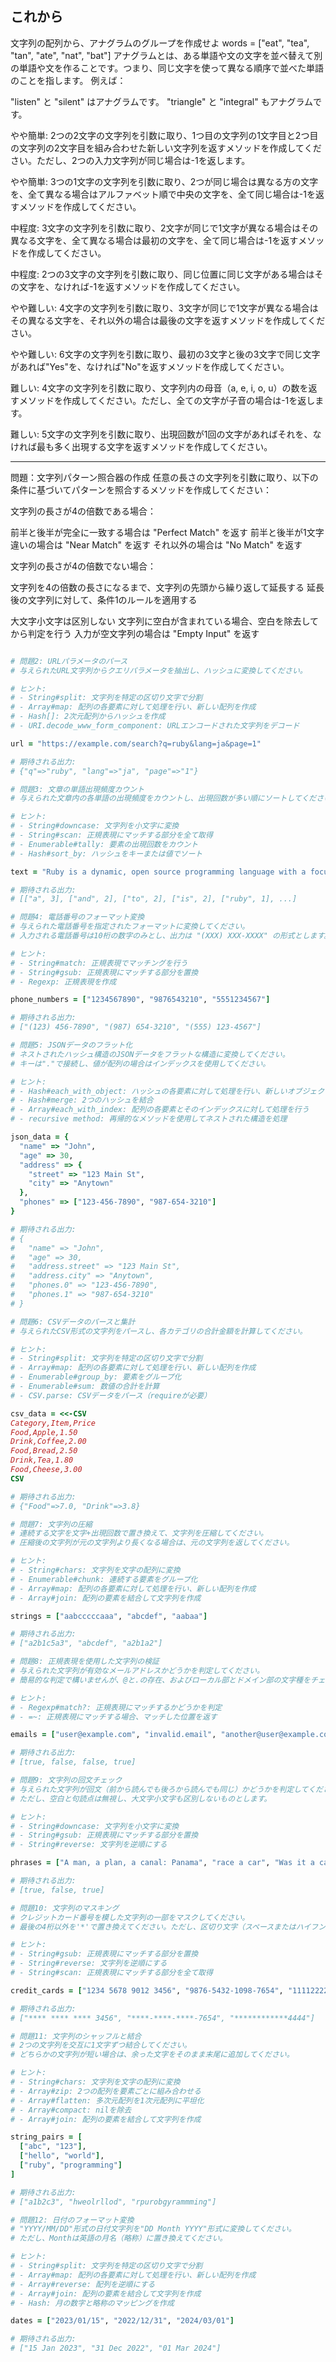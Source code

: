 ## これから
文字列の配列から、アナグラムのグループを作成せよ
words = ["eat", "tea", "tan", "ate", "nat", "bat"]
アナグラムとは、ある単語や文の文字を並べ替えて別の単語や文を作ることです。つまり、同じ文字を使って異なる順序で並べた単語のことを指します。
例えば：

"listen" と "silent" はアナグラムです。
"triangle" と "integral" もアナグラムです。



やや簡単:
2つの2文字の文字列を引数に取り、1つ目の文字列の1文字目と2つ目の文字列の2文字目を組み合わせた新しい文字列を返すメソッドを作成してください。ただし、2つの入力文字列が同じ場合は-1を返します。

やや簡単:
3つの1文字の文字列を引数に取り、2つが同じ場合は異なる方の文字を、全て異なる場合はアルファベット順で中央の文字を、全て同じ場合は-1を返すメソッドを作成してください。

中程度:
3文字の文字列を引数に取り、2文字が同じで1文字が異なる場合はその異なる文字を、全て異なる場合は最初の文字を、全て同じ場合は-1を返すメソッドを作成してください。

中程度:
2つの3文字の文字列を引数に取り、同じ位置に同じ文字がある場合はその文字を、なければ-1を返すメソッドを作成してください。

やや難しい:
4文字の文字列を引数に取り、3文字が同じで1文字が異なる場合はその異なる文字を、それ以外の場合は最後の文字を返すメソッドを作成してください。

やや難しい:
6文字の文字列を引数に取り、最初の3文字と後の3文字で同じ文字があれば"Yes"を、なければ"No"を返すメソッドを作成してください。

難しい:
4文字の文字列を引数に取り、文字列内の母音（a, e, i, o, u）の数を返すメソッドを作成してください。ただし、全ての文字が子音の場合は-1を返します。

難しい:
5文字の文字列を引数に取り、出現回数が1回の文字があればそれを、なければ最も多く出現する文字を返すメソッドを作成してください。


-----------------------
問題：文字列パターン照合器の作成
任意の長さの文字列を引数に取り、以下の条件に基づいてパターンを照合するメソッドを作成してください：

文字列の長さが4の倍数である場合：

前半と後半が完全に一致する場合は "Perfect Match" を返す
前半と後半が1文字違いの場合は "Near Match" を返す
それ以外の場合は "No Match" を返す


文字列の長さが4の倍数でない場合：

文字列を4の倍数の長さになるまで、文字列の先頭から繰り返して延長する
延長後の文字列に対して、条件1のルールを適用する


大文字小文字は区別しない
文字列に空白が含まれている場合、空白を除去してから判定を行う
入力が空文字列の場合は "Empty Input" を返す


```ruby

# 問題2: URLパラメータのパース
# 与えられたURL文字列からクエリパラメータを抽出し、ハッシュに変換してください。

# ヒント:
# - String#split: 文字列を特定の区切り文字で分割
# - Array#map: 配列の各要素に対して処理を行い、新しい配列を作成
# - Hash[]: 2次元配列からハッシュを作成
# - URI.decode_www_form_component: URLエンコードされた文字列をデコード

url = "https://example.com/search?q=ruby&lang=ja&page=1"

# 期待される出力:
# {"q"=>"ruby", "lang"=>"ja", "page"=>"1"}

# 問題3: 文章の単語出現頻度カウント
# 与えられた文章内の各単語の出現頻度をカウントし、出現回数が多い順にソートしてください。

# ヒント:
# - String#downcase: 文字列を小文字に変換
# - String#scan: 正規表現にマッチする部分を全て取得
# - Enumerable#tally: 要素の出現回数をカウント
# - Hash#sort_by: ハッシュをキーまたは値でソート

text = "Ruby is a dynamic, open source programming language with a focus on simplicity and productivity. It has an elegant syntax that is natural to read and easy to write."

# 期待される出力:
# [["a", 3], ["and", 2], ["to", 2], ["is", 2], ["ruby", 1], ...]

# 問題4: 電話番号のフォーマット変換
# 与えられた電話番号を指定されたフォーマットに変換してください。
# 入力される電話番号は10桁の数字のみとし、出力は "(XXX) XXX-XXXX" の形式とします。

# ヒント:
# - String#match: 正規表現でマッチングを行う
# - String#gsub: 正規表現にマッチする部分を置換
# - Regexp: 正規表現を作成

phone_numbers = ["1234567890", "9876543210", "5551234567"]

# 期待される出力:
# ["(123) 456-7890", "(987) 654-3210", "(555) 123-4567"]

# 問題5: JSONデータのフラット化
# ネストされたハッシュ構造のJSONデータをフラットな構造に変換してください。
# キーは"."で接続し、値が配列の場合はインデックスを使用してください。

# ヒント:
# - Hash#each_with_object: ハッシュの各要素に対して処理を行い、新しいオブジェクトを作成
# - Hash#merge: 2つのハッシュを結合
# - Array#each_with_index: 配列の各要素とそのインデックスに対して処理を行う
# - recursive method: 再帰的なメソッドを使用してネストされた構造を処理

json_data = {
  "name" => "John",
  "age" => 30,
  "address" => {
    "street" => "123 Main St",
    "city" => "Anytown"
  },
  "phones" => ["123-456-7890", "987-654-3210"]
}

# 期待される出力:
# {
#   "name" => "John",
#   "age" => 30,
#   "address.street" => "123 Main St",
#   "address.city" => "Anytown",
#   "phones.0" => "123-456-7890",
#   "phones.1" => "987-654-3210"
# }

# 問題6: CSVデータのパースと集計
# 与えられたCSV形式の文字列をパースし、各カテゴリの合計金額を計算してください。

# ヒント:
# - String#split: 文字列を特定の区切り文字で分割
# - Array#map: 配列の各要素に対して処理を行い、新しい配列を作成
# - Enumerable#group_by: 要素をグループ化
# - Enumerable#sum: 数値の合計を計算
# - CSV.parse: CSVデータをパース（requireが必要）

csv_data = <<-CSV
Category,Item,Price
Food,Apple,1.50
Drink,Coffee,2.00
Food,Bread,2.50
Drink,Tea,1.80
Food,Cheese,3.00
CSV

# 期待される出力:
# {"Food"=>7.0, "Drink"=>3.8}

# 問題7: 文字列の圧縮
# 連続する文字を文字+出現回数で置き換えて、文字列を圧縮してください。
# 圧縮後の文字列が元の文字列より長くなる場合は、元の文字列を返してください。

# ヒント:
# - String#chars: 文字列を文字の配列に変換
# - Enumerable#chunk: 連続する要素をグループ化
# - Array#map: 配列の各要素に対して処理を行い、新しい配列を作成
# - Array#join: 配列の要素を結合して文字列を作成

strings = ["aabcccccaaa", "abcdef", "aabaa"]

# 期待される出力:
# ["a2b1c5a3", "abcdef", "a2b1a2"]

# 問題8: 正規表現を使用した文字列の検証
# 与えられた文字列が有効なメールアドレスかどうかを判定してください。
# 簡易的な判定で構いませんが、@と.の存在、およびローカル部とドメイン部の文字種をチェックしてください。

# ヒント:
# - Regexp#match?: 正規表現にマッチするかどうかを判定
# - =~: 正規表現にマッチする場合、マッチした位置を返す

emails = ["user@example.com", "invalid.email", "another@user@example.com", "valid_email@domain.co.jp"]

# 期待される出力:
# [true, false, false, true]

# 問題9: 文字列の回文チェック
# 与えられた文字列が回文（前から読んでも後ろから読んでも同じ）かどうかを判定してください。
# ただし、空白と句読点は無視し、大文字小文字も区別しないものとします。

# ヒント:
# - String#downcase: 文字列を小文字に変換
# - String#gsub: 正規表現にマッチする部分を置換
# - String#reverse: 文字列を逆順にする

phrases = ["A man, a plan, a canal: Panama", "race a car", "Was it a car or a cat I saw?"]

# 期待される出力:
# [true, false, true]

# 問題10: 文字列のマスキング
# クレジットカード番号を模した文字列の一部をマスクしてください。
# 最後の4桁以外を'*'で置き換えてください。ただし、区切り文字（スペースまたはハイフン）はそのまま残してください。

# ヒント:
# - String#gsub: 正規表現にマッチする部分を置換
# - String#reverse: 文字列を逆順にする
# - String#scan: 正規表現にマッチする部分を全て取得

credit_cards = ["1234 5678 9012 3456", "9876-5432-1098-7654", "1111222233334444"]

# 期待される出力:
# ["**** **** **** 3456", "****-****-****-7654", "************4444"]

# 問題11: 文字列のシャッフルと結合
# 2つの文字列を交互に1文字ずつ結合してください。
# どちらかの文字列が短い場合は、余った文字をそのまま末尾に追加してください。

# ヒント:
# - String#chars: 文字列を文字の配列に変換
# - Array#zip: 2つの配列を要素ごとに組み合わせる
# - Array#flatten: 多次元配列を1次元配列に平坦化
# - Array#compact: nilを除去
# - Array#join: 配列の要素を結合して文字列を作成

string_pairs = [
  ["abc", "123"],
  ["hello", "world"],
  ["ruby", "programming"]
]

# 期待される出力:
# ["a1b2c3", "hweolrllod", "rpurobgyrammming"]

# 問題12: 日付のフォーマット変換
# "YYYY/MM/DD"形式の日付文字列を"DD Month YYYY"形式に変換してください。
# ただし、Monthは英語の月名（略称）に置き換えてください。

# ヒント:
# - String#split: 文字列を特定の区切り文字で分割
# - Array#map: 配列の各要素に対して処理を行い、新しい配列を作成
# - Array#reverse: 配列を逆順にする
# - Array#join: 配列の要素を結合して文字列を作成
# - Hash: 月の数字と略称のマッピングを作成

dates = ["2023/01/15", "2022/12/31", "2024/03/01"]

# 期待される出力:
# ["15 Jan 2023", "31 Dec 2022", "01 Mar 2024"]
```